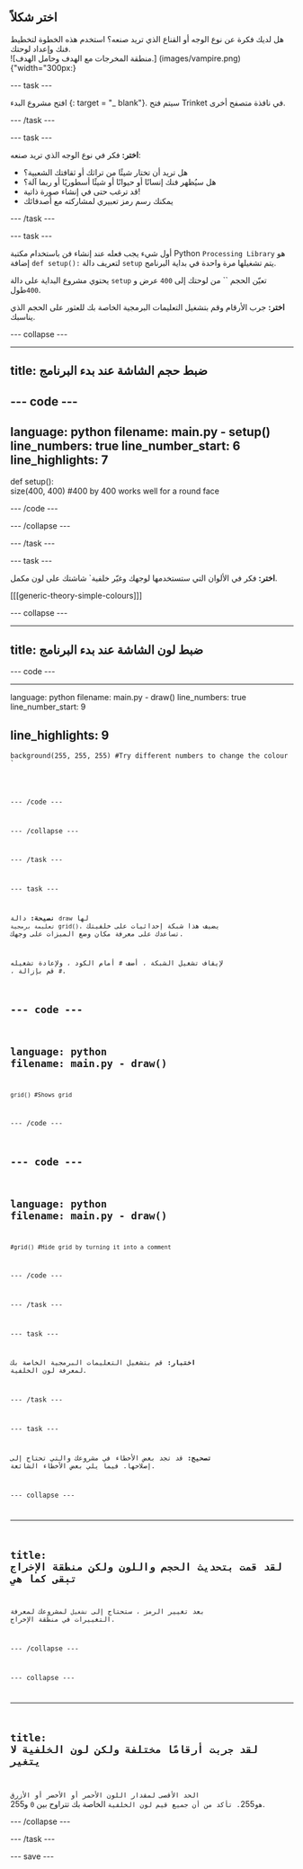## اختر شكلاً

<div style="display: flex; flex-wrap: wrap">
<div style="flex-basis: 200px; flex-grow: 1; margin-right: 15px;">
هل لديك فكرة عن نوع الوجه أو القناع الذي تريد صنعه؟ استخدم هذه الخطوة لتخطيط فنك وإعداد لوحتك.
</div>
<div>
![منطقة المخرجات مع الهدف وحامل الهدف.] 
(images/vampire.png) {"width="300px:}
</div>
</div>

--- task ---

افتح مشروع البدء [](https://trinket.io/library/trinkets/54d15b9cdf){: target = "_ blank"}. سيتم فتح Trinket في نافذة متصفح أخرى.

--- /task ---

--- task ---

**اختر:** فكر في نوع الوجه الذي تريد صنعه:
+ هل تريد أن تختار شيئًا من تراثك أو ثقافتك الشعبية؟
+ هل سيُظهر فنك إنسانًا أو حيوانًا أو شيئًا أسطوريًا أو ربما آلة؟
+ قد ترغب حتى في إنشاء صورة ذاتية!
+ يمكنك رسم رمز تعبيري لمشاركته مع أصدقائك

--- /task ---

--- task ---

أول شيء يجب فعله عند إنشاء فن باستخدام مكتبة Python `Processing Library` هو إضافة `def setup():` لتعريف دالة `setup` يتم تشغيلها مرة واحدة في بداية البرنامج.

يحتوي مشروع البداية على دالة `setup` تعيّن الحجم `` من لوحتك إلى `400` عرض و `400`طول.

**اختر:** جرب الأرقام وقم بتشغيل التعليمات البرمجية الخاصة بك للعثور على الحجم الذي يناسبك.

--- collapse ---

---
title: ضبط حجم الشاشة عند بدء البرنامج
---

--- code ---
---
language: python filename: main.py - setup() line_numbers: true line_number_start: 6
line_highlights: 7
---
def setup():   
size(400, 400) #400 by 400 works well for a round face

--- /code ---

--- /collapse ---

--- /task ---

--- task ---

**اختر:** فكر في الألوان التي ستستخدمها لوجهك وغيّر </code>خلفية` شاشتك على لون مكمل.</p>

<p spaces-before="0">[[[generic-theory-simple-colours]]]</p>

<p spaces-before="0">--- collapse ---</p>

<hr />

<h2 spaces-before="0">title: ضبط لون الشاشة عند بدء البرنامج</h2>

<p spaces-before="0">--- code ---</p>

<hr />

<p spaces-before="0">language: python
filename: main.py - draw()
line_numbers: true
line_number_start: 9</p>

<h2 spaces-before="0">line_highlights: 9</h2>

<pre><code>background(255, 255, 255) #Try different numbers to change the colour 
`</pre>

--- /code ---

--- /collapse ---

--- /task ---

--- task ---

**نصيحة:** دالة `draw` لها `تعليمة برمجية grid()`. يضيف هذا شبكة إحداثيات على خلفيتك تساعدك على معرفة مكان وضع الميزات على وجهك.

لإيقاف تشغيل الشبكة ، أضف `#` أمام الكود ، ولإعادة تشغيله ، قم بإزالة `#`.

--- code ---
---
language: python
filename: main.py - draw()
---

    grid() #Shows grid

--- /code ---

--- code ---
---
language: python
filename: main.py - draw()
---

    #grid() #Hide grid by turning it into a comment

--- /code ---

--- /task ---

--- task ---

**اختبار:** قم بتشغيل التعليمات البرمجية الخاصة بك لمعرفة لون الخلفية.

--- /task ---


--- task ---

**تصحيح:** قد تجد بعض الأخطاء في مشروعك والتي تحتاج إلى إصلاحها. فيما يلي بعض الأخطاء الشائعة.

--- collapse ---

---
title: لقد قمت بتحديث الحجم واللون ولكن منطقة الإخراج تبقى كما هي
---

بعد تغيير الرمز ، ستحتاج إلى `تشغيل` لمشروعك لمعرفة التغييرات في منطقة الإخراج.

--- /collapse ---

--- collapse ---

---
title: لقد جربت أرقامًا مختلفة ولكن لون الخلفية لا يتغير
---

الحد الأقصى لمقدار اللون الأحمر أو الأخضر أو الأزرق هو</code>255`. تأكد من أن جميع قيم لون الخلفية` الخاصة بك تتراوح بين `0` و</code>255.  </p>

<p spaces-before="0">--- /collapse ---</p>

<p spaces-before="0">--- /task ---</p>

<p spaces-before="0">--- save ---</p>
